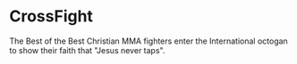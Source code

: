 # CrossFight
The Best of the Best Christian MMA fighters enter the International octogan to show their faith that "Jesus never taps".
